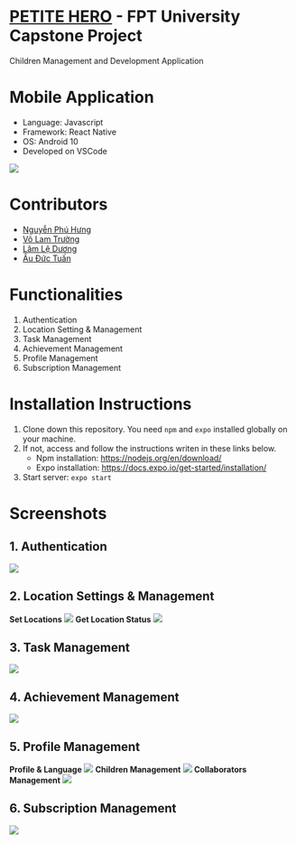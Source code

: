# [PETITE HERO](https://github.com/petite-hero) - FPT University Capstone Project
Children Management and Development Application

# Mobile Application
- Language: Javascript
- Framework: React Native
- OS: Android 10
- Developed on VSCode

![](screenshots/overview.png)

# Contributors
- [Nguyễn Phú Hưng](https://github.com/hulk1999)
- [Võ Lam Trường](https://github.com/truongvlit)
- [Lâm Lệ Dương](https://github.com/llduong)
- [Âu Đức Tuấn](https://github.com/ibenrique2510)

# Functionalities
1. Authentication
2. Location Setting & Management
3. Task Management
4. Achievement Management
5. Profile Management
6. Subscription Management

# Installation Instructions
1. Clone down this repository. You need `npm` and `expo` installed globally on your machine.
2. If not, access and follow the instructions writen in these links below.
	* Npm installation: https://nodejs.org/en/download/
	* Expo installation: https://docs.expo.io/get-started/installation/
3. Start server: `expo start`

# Screenshots
## 1. Authentication
![](screenshots/authentication.png)
## 2. Location Settings & Management
**Set Locations**
![](screenshots/tracking1.png)
**Get Location Status**
![](screenshots/tracking2.png)
## 3. Task Management
![](screenshots/task.png)
## 4. Achievement Management
![](screenshots/quest.png)
## 5. Profile Management
**Profile & Language**
![](screenshots/profile.png)
**Children Management**
![](screenshots/profile-child.png)
**Collaborators Management**
![](screenshots/profile-collab.png)
## 6. Subscription Management
![](screenshots/profile-subscription.png)